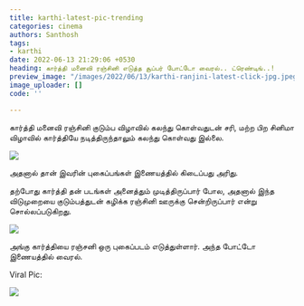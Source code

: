 ```yaml
---
title: karthi-latest-pic-trending
categories: cinema
authors: Santhosh
tags:
- karthi
date: 2022-06-13 21:29:06 +0530
heading: கார்த்தி மனைவி ரஞ்சினி எடுத்த சூப்பர் போட்டோ வைரல்.. ட்ரெண்டிங்..!
preview_image: "/images/2022/06/13/karthi-ranjini-latest-click-jpg.jpeg"
image_uploader: []
code: ''

---
```

கார்த்தி மனைவி ரஞ்சினி குடும்ப விழாவில் கலந்து கொள்வதுடன் சரி, மற்ற பிற சினிமா விழாவில் கார்த்தியே  நடித்திருந்தாலும் கலந்து கொள்வது இல்லை.

![](/images/2022/06/13/karthi-ranjini-3-webp.jpeg)

அதனால் தான் இவரின் புகைப்பங்கள் இணையத்தில் கிடைப்பது அரிது.

தற்போது கார்த்தி தன் படங்கள் அனைத்தும் முடித்திருப்பார் போல, அதனால் இந்த விடுமுறையை குடும்பத்துடன் கழிக்க ரஞ்சினி ஊருக்கு சென்றிருப்பார் என்று சொல்லப்படுகிறது.

![](/images/2022/06/13/karthi-ranjini-2-webp.jpeg)

அங்கு கார்த்தியை ரஞ்சனி ஒரு புகைப்படம் எடுத்துள்ளார். அந்த போட்டோ இணையத்தில் வைரல்.

Viral Pic:

![](/images/2022/06/13/karthi-ranjini-1-jpg.jpeg)

